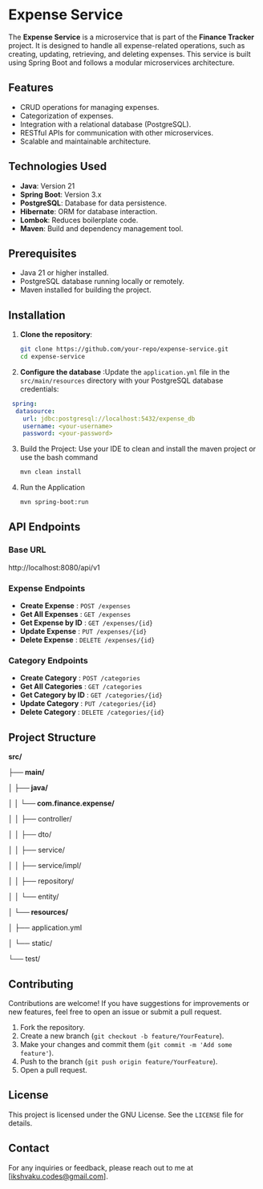 
# Expense Service

The **Expense Service** is a microservice that is part of the **Finance Tracker** project. It is designed to handle all expense-related operations, such as creating, updating, retrieving, and deleting expenses. This service is built using Spring Boot and follows a modular microservices architecture.

## Features

- CRUD operations for managing expenses.
- Categorization of expenses.
- Integration with a relational database (PostgreSQL).
- RESTful APIs for communication with other microservices.
- Scalable and maintainable architecture.

## Technologies Used

- **Java**: Version 21
- **Spring Boot**: Version 3.x
- **PostgreSQL**: Database for data persistence.
- **Hibernate**: ORM for database interaction.
- **Lombok**: Reduces boilerplate code.
- **Maven**: Build and dependency management tool.


## Prerequisites

- Java 21 or higher installed.
- PostgreSQL database running locally or remotely.
- Maven installed for building the project.

## Installation

1. **Clone the repository**:

   ```bash
   git clone https://github.com/your-repo/expense-service.git
   cd expense-service
   ```


2. **Configure the database** :Update the `application.yml` file in the `src/main/resources` directory with your PostgreSQL database credentials:

```yaml
 spring:
  datasource:
    url: jdbc:postgresql://localhost:5432/expense_db
    username: <your-username>
    password: <your-password>

```

3. Build the Project: Use your IDE to clean and install the maven project or use the bash command

   ```bash
   mvn clean install
   ```
4. Run the Application

   ```bash
   mvn spring-boot:run
   ```


## API Endpoints


### Base URL

http://localhost:8080/api/v1


### Expense Endpoints

* **Create Expense** : `POST /expenses`
* **Get All Expenses** : `GET /expenses`
* **Get Expense by ID** : `GET /expenses/{id}`
* **Update Expense** : `PUT /expenses/{id}`
* **Delete Expense** : `DELETE /expenses/{id}`

### Category Endpoints

* **Create Category** : `POST /categories`
* **Get All Categories** : `GET /categories`
* **Get Category by ID** : `GET /categories/{id}`
* **Update Category** : `PUT /categories/{id}`
* **Delete Category** : `DELETE /categories/{id}`


## Project Structure

**src/**

**├── main/**

**│   ├── java/**

**│   │   └── com.finance.expense/**

│   │       ├── controller/         			

│   │       ├── dto/                				

│   │       ├── service/            			

│   │       ├── service/impl/       			

│   │       ├── repository/         			

│   │       └── entity/             				

**│   └── resources/**

│       ├── application.yml         			

│       └── static/                 				

└── test/                           				


## Contributing

Contributions are welcome! If you have suggestions for improvements or new features, feel free to open an issue or submit a pull request.

1. Fork the repository.
2. Create a new branch (`git checkout -b feature/YourFeature`).
3. Make your changes and commit them (`git commit -m 'Add some feature'`).
4. Push to the branch (`git push origin feature/YourFeature`).
5. Open a pull request.


## License

This project is licensed under the GNU License. See the `LICENSE` file for details.


## Contact

For any inquiries or feedback, please reach out to me at [ikshvaku.codes@gmail.com].
